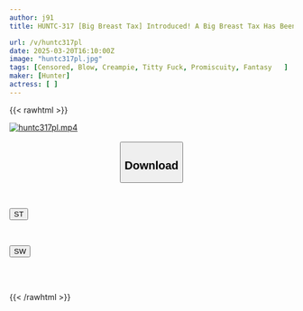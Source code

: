 ```yaml
---
author: j91
title: HUNTC-317 [Big Breast Tax] Introduced! A Big Breast Tax Has Been Introduced For Women With E Cups Or Larger. To Combat Malicious Tax Evasion, Women Must Use Their Own Big Breasts To Collect Additional Tax.

url: /v/huntc317pl
date: 2025-03-20T16:10:00Z
image: "huntc317pl.jpg"
tags: [Censored, Blow, Creampie, Titty Fuck, Promiscuity, Fantasy	]
maker: [Hunter]
actress: [ ]
---
```



{{< rawhtml >}}

<div class="video" data-videoid="XdvxA4a4QvsD7JK">
    <a href="javascript:;">
        <img src="/v/huntc317pl/huntc317pl.jpg" width="WIDTH" height="HEIGHT" alt="huntc317pl.mp4" loading="lazy">
    </a>
</div>

<script type="text/javascript" src="https://j91.asia/asset/on-demand-st.js"></script>

<br>
  <link rel="stylesheet" href="https://j91.asia/asset/bs5.css">
  
  <center>
  <button class="btn btn-primary" type="button" data-bs-toggle="collapse" data-bs-target=".multi-collapse" aria-expanded="false" aria-controls="multiCollapseExample1 multiCollapseExample2"><h2>Download</h2></button></center>
</p>
<div class="row">
  <div class="col">
    <div class="collapse multi-collapse" id="multiCollapseExample1">
      <div class="card card-body">
	      	      <br>
<div class="buttons">  
<p><a href="/v/huntc317pl/st.html" target="_blank"><button class="btn-hover color-3"><i class="fa fa-download"></i> ST</button></a></p></div>
    </div>
  </div>
</div>
  <div class="col">
    <div class="collapse multi-collapse" id="multiCollapseExample2">
      <div class="card card-body">
	      <br>
<div class="buttons">
<p><a href="/v/huntc317pl/sw.html" target="_blank"><button class="btn-hover color-2"><i class="fa fa-download"></i> SW</button></a></p></div>
<br><br>
      </div>
    </div>
  </div>
</div>

{{< /rawhtml >}}